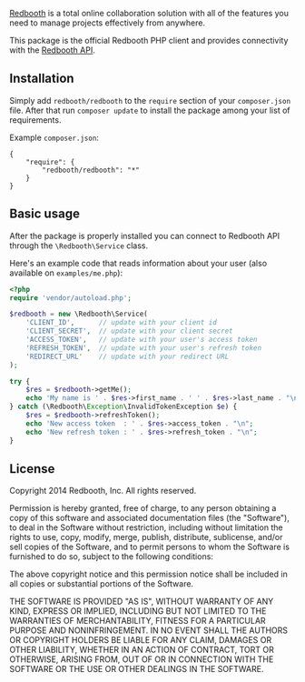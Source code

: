 [Redbooth](https://redbooth.com/) is a total online collaboration solution with all of the features you need to manage projects effectively from anywhere.

This package is the official Redbooth PHP client and provides connectivity with the [Redbooth API](https://redbooth.com/api/).

## Installation

Simply add `redbooth/redbooth` to the `require` section of your `composer.json` file. After that run `composer update` to install the package among your list of requirements.

Example `composer.json`:

```
{
    "require": {
        "redbooth/redbooth": "*"
    }
}
```

## Basic usage

After the package is properly installed you can connect to Redbooth API through the `\Redbooth\Service` class.

Here's an example code that reads information about your user (also available on `examples/me.php`):

```php
<?php
require 'vendor/autoload.php';

$redbooth = new \Redbooth\Service(
    'CLIENT_ID',      // update with your client id
    'CLIENT_SECRET',  // update with your client secret
    'ACCESS_TOKEN',   // update with your user's access token
    'REFRESH_TOKEN',  // update with your user's refresh token
    'REDIRECT_URL'    // update with your redirect URL
);

try {
    $res = $redbooth->getMe();
    echo 'My name is ' . $res->first_name . ' ' . $res->last_name . "\n";
} catch (\Redbooth\Exception\InvalidTokenException $e) {
    $res = $redbooth->refreshToken();
    echo 'New access token  : ' . $res->access_token . "\n";
    echo 'New refresh token : ' . $res->refresh_token . "\n";
}
```

## License

Copyright 2014 Redbooth, Inc. All rights reserved.

Permission is hereby granted, free of charge, to any person obtaining a copy
of this software and associated documentation files (the "Software"), to
deal in the Software without restriction, including without limitation the
rights to use, copy, modify, merge, publish, distribute, sublicense, and/or
sell copies of the Software, and to permit persons to whom the Software is
furnished to do so, subject to the following conditions:

The above copyright notice and this permission notice shall be included in
all copies or substantial portions of the Software.

THE SOFTWARE IS PROVIDED "AS IS", WITHOUT WARRANTY OF ANY KIND, EXPRESS OR
IMPLIED, INCLUDING BUT NOT LIMITED TO THE WARRANTIES OF MERCHANTABILITY,
FITNESS FOR A PARTICULAR PURPOSE AND NONINFRINGEMENT. IN NO EVENT SHALL THE
AUTHORS OR COPYRIGHT HOLDERS BE LIABLE FOR ANY CLAIM, DAMAGES OR OTHER
LIABILITY, WHETHER IN AN ACTION OF CONTRACT, TORT OR OTHERWISE, ARISING
FROM, OUT OF OR IN CONNECTION WITH THE SOFTWARE OR THE USE OR OTHER DEALINGS
IN THE SOFTWARE.
